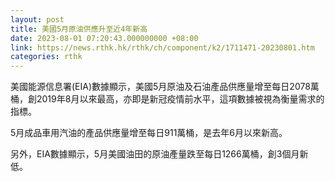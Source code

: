 ```yaml
---
layout: post
title: 美國5月原油供應升至近4年新高
date: 2023-08-01 07:20:43.000000000 +08:00
link: https://news.rthk.hk/rthk/ch/component/k2/1711471-20230801.htm
categories: rthk
---
```


美國能源信息署(EIA)數據顯示，美國5月原油及石油產品供應量增至每日2078萬桶，創2019年8月以來最高，亦即是新冠疫情前水平，這項數據被視為衡量需求的指標。

5月成品車用汽油的產品供應量增至每日911萬桶，是去年6月以來新高。

另外，EIA數據顯示，5月美國油田的原油產量跌至每日1266萬桶，創3個月新低。
